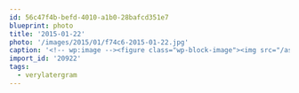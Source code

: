 ```yaml
---
id: 56c47f4b-befd-4010-a1b0-28bafcd351e7
blueprint: photo
title: '2015-01-22'
photo: '/images/2015/01/f74c6-2015-01-22.jpg'
caption: '<!-- wp:image --><figure class="wp-block-image"><img src="/assets/images/2015/01/f74c6-2015-01-22.jpg" /></figure><!-- /wp:image --><!-- wp:paragraph --><p>Kayaking up the Wailua on Kauai. #verylatergram</p><!-- /wp:paragraph -->'
import_id: '20922'
tags:
  - verylatergram
---
```


